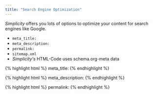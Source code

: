 ```yaml
---
title: "Search Engine Optimization"
---
```

*Simplicity* offers you lots of options to optimize your content for search engines like Google.
<!--more-->

- `meta_title:`
- `meta_description:`
- `permalink:`
- `sitemap.xml`
- *Simplicity's* HTML-Code uses schema.org-meta data


{% highlight html %}
meta_title:
{% endhighlight %}

{% highlight html %}
meta_description:
{% endhighlight %}

{% highlight html %}
permalink:
{% endhighlight %}
